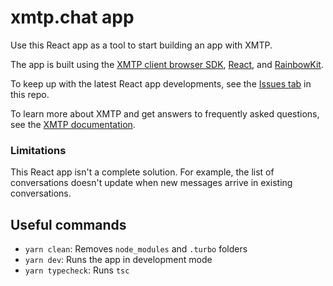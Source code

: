 # xmtp.chat app

Use this React app as a tool to start building an app with XMTP.

The app is built using the [XMTP client browser SDK](/sdks/browser-sdk/README.md), [React](https://react.dev/), and [RainbowKit](https://www.rainbowkit.com/).

To keep up with the latest React app developments, see the [Issues tab](https://github.com/xmtp/xmtp-js/issues) in this repo.

To learn more about XMTP and get answers to frequently asked questions, see the [XMTP documentation](https://xmtp.org/docs).

### Limitations

This React app isn't a complete solution. For example, the list of conversations doesn't update when new messages arrive in existing conversations.

## Useful commands

- `yarn clean`: Removes `node_modules` and `.turbo` folders
- `yarn dev`: Runs the app in development mode
- `yarn typecheck`: Runs `tsc`
